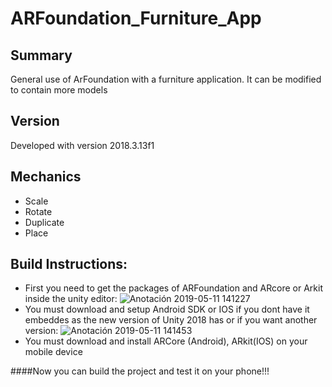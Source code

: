 # ARFoundation_Furniture_App

Summary
--------
General use of ArFoundation with a furniture application.
It can be modified to contain more models

Version
---------
Developed with version 2018.3.13f1

Mechanics
-------------
  - Scale
  - Rotate
  - Duplicate
  - Place
  
Build Instructions:
-------------
  - First you need to get the packages of ARFoundation and ARcore or Arkit inside the unity editor:
  ![Anotación 2019-05-11 141227](https://user-images.githubusercontent.com/27961288/57569656-75fb5500-73f8-11e9-8acc-1932b3a8b93a.png)
  - You must download and setup Android SDK or IOS if you dont have it embeddes as the new version of Unity 2018 has or if you want another version:
  ![Anotación 2019-05-11 141453](https://user-images.githubusercontent.com/27961288/57569651-549a6900-73f8-11e9-8c4b-09c8aeb85721.png)
  - You must download and install ARCore (Android), ARkit(IOS) on your mobile device
  
####Now you can build the project and test it on your phone!!!
  
